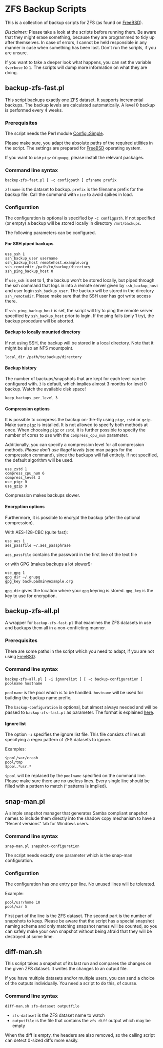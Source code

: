 # ZFS Backup Scripts

This is a collection of backup scripts for ZFS (as found
on [FreeBSD][]).

*Disclaimer:* Please take a look at the scripts before running them.
Be aware that they might erase something, because they are programmed
to tidy up after themselves. In case of errors, I cannot be held
responsible in any manner in case when something has been lost.
Don't run the scripts, if you are unsure.

If you want to take a deeper look what happens, you can set
the variable `$verbose` to `1`. The scripts will dump more
information on what they are doing.

## backup-zfs-fast.pl

This script backups exactly one ZFS dataset. It supports incremental
backups. The backup levels are calculated automatically. A level 0
backup is performed every 4 weeks.

### Prerequisites

The script needs the Perl module
[Config::Simple](http://search.cpan.org/~sherzodr/Config-Simple-4.59/Simple.pm).

Please make sure, you adapt the absolute paths of the required
utilities in the script. The settings are prepared for
[FreeBSD][] operating system.

If you want to use `pigz` or `gnupg`, please install the relevant packages.

### Command line syntax

```
backup-zfs-fast.pl [ -c configpath ] zfsname prefix
```

`zfsname` is the dataset to backup. `prefix` is the filename prefix for the
backup file. Call the command with `nice` to avoid spikes in load.

### Configuration<a name="backupconf"></a>

The configuration is optional is specified by `-c configpath`.
If not specified (or empty) a backup will be stored locally in directory
`/mnt/backups`.

The following parameters can be configured.

#### For SSH piped backups

```
use_ssh 1
ssh_backup_user username
ssh_backup_host remotehost.example.org
ssh_remotedir /path/to/backup/directory
ssh_ping_backup_host 0
```

If `use_ssh` is set to 1, the backup won't be stored locally, but
piped through the ssh command that logs in into a remote server
given by `ssh_backup_host` and user login `ssh_backup_user`.
The backup will be stored in the directory `ssh_remotedir`. Please
make sure that the SSH user has got write access there.

If `ssh_ping_backup_host` is set, the script will try to ping
the remote server specified by `ssh_backup_host` prior to login.
If the ping fails (only 1 try), the backup procedure will be aborted.

#### Backup to locally mounted directory

If not using SSH, the backup will be stored in a local directory.
Note that it might be also an NFS mountpoint.

```
local_dir /path/to/backup/directory
```

#### Backup history

The number of backups/snapshots that are kept for each level
can be configured with. `3` is default, which implies almost 3
months for level 0 backup. Watch the available disk space!

```
keep_backups_per_level 3
```

#### Compression options

It is possible to compress the backup on-the-fly using `pigz`, `zstd` or
`gzip`. Make sure `pigz` is installed. It is not allowed to specify
both methods at once. When choosing `pigz` or `zstd`, it is further possible
to specify the number of cores to use with the `compress_cpu_num` parameter.

Additionally, you can specify a compression level for all compression methods.
*Please don't use illegal levels* (see man pages for the compression command),
since the backups will fail entirely. If not specified, the default algorithm
will be used.

```
use_zstd 1
compress_cpu_num 6
compress_level 3
use_pigz 0
use_gzip 0
```

Compression makes backups slower.

#### Encryption options

Furthermore, it is possible to encrypt the backup (after the optional
compression).

With AES-128-CBC (quite fast):

```
use_aes 1
aes_passfile ~/.aes_passphrase
```

`aes_passfile` contains the password in the first line of the text file

or with GPG (makes backups a lot slower!):

```
use_gpg 1
gpg_dir ~/.gnupg
gpg_key backupadmin@example.org
```

`gpg_dir` gives the location where your `gpg` keyring is stored.
`gpg_key` is the key to use for encryption.

## backup-zfs-all.pl

A wrapper for `backup-zfs-fast.pl` that examines the
ZFS datasets in use and backups them all in a non-conflicting
manner.

### Prerequisites

There are some paths in the script which you need to adapt, if
you are not using [FreeBSD][].

### Command line syntax

```
backup-zfs-all.pl [ -i ignorelist ] [ -c backup-configuration ] poolname hostname
```

`poolname` is the pool which is to be handled. `hostname` will be used for
building the backup name prefix.

The `backup-configuration` is optional, but almost always needed and will
be passed to `backup-zfs-fast.pl` as parameter. The format is explained
<a href="#backupconf">here</a>.

#### Ignore list

The option `-i` specifies the ignore list file. This file consists of lines
all specifying a regex pattern of ZFS datasets to ignore.

Examples:

```
$pool/var/crash
pool/tmp
$pool.*usr.*
```

`$pool` will be replaced by the `poolname` specified on the command line.
Please make sure there are no useless lines. Every single line should be
filled with a pattern to match (`^`pattern`$` is implied).

## snap-man.pl

A simple snapshot manager that generates Samba compliant
snapshot names to include them directly into the shadow copy
mechanism to have a "Recent versions" tab for Windows users.

### Command line syntax

```
snap-man.pl snapshot-configuration
```

The script needs exactly one parameter which is the snap-man
configuration.

### Configuration

The configuration has one entry per line. No unused lines
will be tolerated.

Example:

```
pool/usr/home 10
pool/var 5
```

First part of the line is the ZFS dataset. The second part is
the number of snapshots to keep. Please be aware that the script
has a special snapshot naming schema and only matching snapshot
names will be counted, so you can safely make your own snapshot
without being afraid that they will be destroyed at some time.

## diff-man.sh

This script takes a snapshot of its last run and compares the
changes on the given ZFS dataset. It writes the changes to
an output file.

If you have multiple datasets and/or multiple users, you can
send a choice of the outputs individually. You need a script
to do this, of course.

### Command line syntax

```
diff-man.sh zfs-dataset outputfile
```

* `zfs-dataset` is the ZFS dataset name to watch
* `outputfile` is the file that contains the `zfs diff` output which may be empty

When the diff is empty, the headers are also removed, so the calling
script can detect 0-sized diffs more easily.

[FreeBSD]: http://www.freebsd.org/ "FreeBSD operating system"

